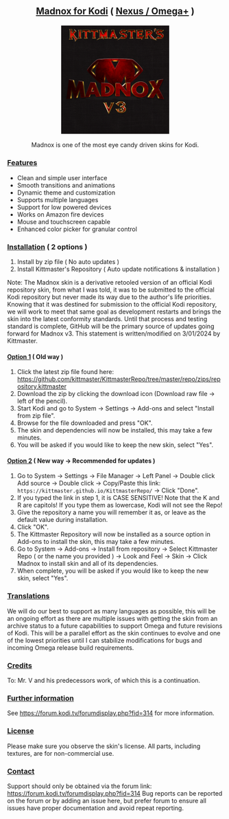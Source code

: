 ## <p align="center"> <ins>Madnox for Kodi</ins> ( <ins>Nexus / Omega+</ins> )</p>

<!--  ![Madnox Logo](https://github.com/kittmaster/KittmasterRepo/blob/master/repo/skin.madnox/resources/icon.png) -->

<p align="center" width="100%">
    <img width="50%" src="https://github.com/kittmaster/KittmasterRepo/blob/master/omega/skin.madnox/resources/icon.png">
</p>

<p align="center">Madnox is one of the most eye candy driven skins for Kodi.</p>

### <ins>Features</ins>

* Clean and simple user interface
* Smooth transitions and animations
* Dynamic theme and customization
* Supports multiple languages
* Support for low powered devices
* Works on Amazon fire devices
* Mouse and touchscreen capable
* Enhanced color picker for granular control

### <ins>Installation</ins> ( 2 options )

1. Install by zip file ( No auto updates ) 
2. Install Kittmaster's Repository ( Auto update notifications & installation )

Note: The Madnox skin is a derivative retooled version of an official Kodi repository skin, from what I was told, it was to be submitted to the official Kodi repository but never made its way due to the author's life priorities. Knowing that it was destined for submission to the official Kodi repository, we will work to meet that same goal as development restarts and brings the skin into the latest conformity standards. Until that process and testing standard is complete, GitHub will be the primary source of updates going forward for Madnox v3. This statement is written/modified on 3/01/2024 by Kittmaster.

#### <ins>Option 1</ins> ( Old way )

1. Click the latest zip file found here: https://github.com/kittmaster/KittmasterRepo/tree/master/repo/zips/repository.kittmaster	
2. Download the zip by clicking the download icon (Download raw file -> left of the pencil).
3. Start Kodi and go to System -> Settings -> Add-ons and select "Install from zip file".
4. Browse for the file downloaded and press "OK".
5. The skin and dependencies will now be installed, this may take a few minutes.
6. You will be asked if you would like to keep the new skin, select "Yes".

#### <ins>Option 2</ins> ( New way -> Recommended for updates )

1. Go to System -> Settings -> File Manager -> Left Panel -> Double click Add source -> Double click -> Copy/Paste this link: `https://kittmaster.github.io/KittmasterRepo/` -> Click "Done".
2. If you typed the link in step 1, it is CASE SENSITIVE! Note that the K and R are capitols! If you type them as lowercase, Kodi will not see the Repo!    
3. Give the repository a name you will remember it as, or leave as the default value during installation.
4. Click "OK".
3. The Kittmaster Repository will now be installed as a source option in Add-ons to install the skin, this may take a few minutes.
4. Go to System -> Add-ons -> Install from repository -> Select Kittmaster Repo ( or the name you provided ) -> Look and Feel -> Skin -> Click Madnox to install skin and all of its dependencies.
5. When complete, you will be asked if you would like to keep the new skin, select "Yes".


### <ins>Translations</ins>
We will do our best to support as many languages as possible, this will be an ongoing effort as there are multiple issues with getting the skin from an archive status to a future capabilities to support Omega and future revisions of Kodi. This will be a parallel effort as the skin continues to evolve and one of the lowest priorities until I can stabilize modifications for bugs and incoming Omega release build requirements.

### <ins>Credits</ins>
To: Mr. V and his predecessors work, of which this is a continuation.

### <ins>Further information</ins>
See https://forum.kodi.tv/forumdisplay.php?fid=314 for more information.

### <ins>License</ins>
Please make sure you observe the skin's license. All parts, including textures, are for non-commercial use.

### <ins>Contact</ins>
Support should only be obtained via the forum link: https://forum.kodi.tv/forumdisplay.php?fid=314 
Bug reports can be reported on the forum or by adding an issue here, but prefer forum to ensure all issues have proper documentation and avoid repeat reporting.
